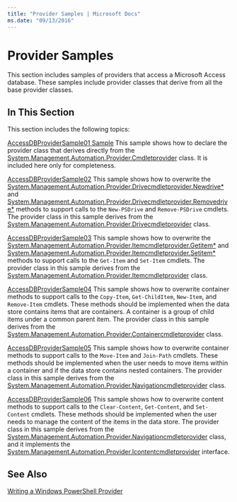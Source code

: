 ```yaml
---
title: "Provider Samples | Microsoft Docs"
ms.date: "09/13/2016"
---
```

# Provider Samples

This section includes samples of providers that access a Microsoft Access database. These samples include provider classes that derive from all the base provider classes.

## In This Section

This section includes the following topics:

[AccessDBProviderSample01 Sample](./accessdbprovidersample01.md)
This sample shows how to declare the provider class that derives directly from the [System.Management.Automation.Provider.Cmdletprovider](/dotnet/api/System.Management.Automation.Provider.CmdletProvider) class. It is included here only for completeness.

[AccessDBProviderSample02](./accessdbprovidersample02.md)
This sample shows how to overwrite the [System.Management.Automation.Provider.Drivecmdletprovider.Newdrive*](/dotnet/api/System.Management.Automation.Provider.DriveCmdletProvider.NewDrive) and [System.Management.Automation.Provider.Drivecmdletprovider.Removedrive*](/dotnet/api/System.Management.Automation.Provider.DriveCmdletProvider.RemoveDrive) methods to support calls to the `New-PSDrive` and `Remove-PSDrive` cmdlets. The provider class in this sample derives from the [System.Management.Automation.Provider.Drivecmdletprovider](/dotnet/api/System.Management.Automation.Provider.DriveCmdletProvider) class.

[AccessDBProviderSample03](./accessdbprovidersample03.md)
This sample shows how to overwrite the [System.Management.Automation.Provider.Itemcmdletprovider.Getitem*](/dotnet/api/System.Management.Automation.Provider.ItemCmdletProvider.GetItem) and [System.Management.Automation.Provider.Itemcmdletprovider.Setitem*](/dotnet/api/System.Management.Automation.Provider.ItemCmdletProvider.SetItem) methods to support calls to the `Get-Item` and `Set-Item` cmdlets. The provider class in this sample derives from the [System.Management.Automation.Provider.Itemcmdletprovider](/dotnet/api/System.Management.Automation.Provider.ItemCmdletProvider) class.

[AccessDBProviderSample04](./accessdbprovidersample04.md)
This sample shows how to overwrite container methods to support calls to the `Copy-Item`, `Get-ChildItem`, `New-Item`, and `Remove-Item` cmdlets. These methods should be implemented when the data store contains items that are containers. A container is a group of child items under a common parent item. The provider class in this sample derives from the [System.Management.Automation.Provider.Containercmdletprovider](/dotnet/api/System.Management.Automation.Provider.ContainerCmdletProvider) class.

[AccessDBProviderSample05](./accessdbprovidersample05.md)
This sample shows how to overwrite container methods to support calls to the `Move-Item` and `Join-Path` cmdlets. These methods should be implemented when the user needs to move items within a container and if the data store contains nested containers. The provider class in this sample derives from the [System.Management.Automation.Provider.Navigationcmdletprovider](/dotnet/api/System.Management.Automation.Provider.NavigationCmdletProvider) class.

[AccessDBProviderSample06](./accessdbprovidersample06.md)
This sample shows how to overwrite content methods to support calls to the `Clear-Content`, `Get-Content`, and `Set-Content` cmdlets. These methods should be implemented when the user needs to manage the content of the items in the data store. The provider class in this sample derives from the [System.Management.Automation.Provider.Navigationcmdletprovider](/dotnet/api/System.Management.Automation.Provider.NavigationCmdletProvider) class, and it implements the [System.Management.Automation.Provider.Icontentcmdletprovider](/dotnet/api/System.Management.Automation.Provider.IContentCmdletProvider) interface.

## See Also

[Writing a Windows PowerShell Provider](./writing-a-windows-powershell-provider.md)

